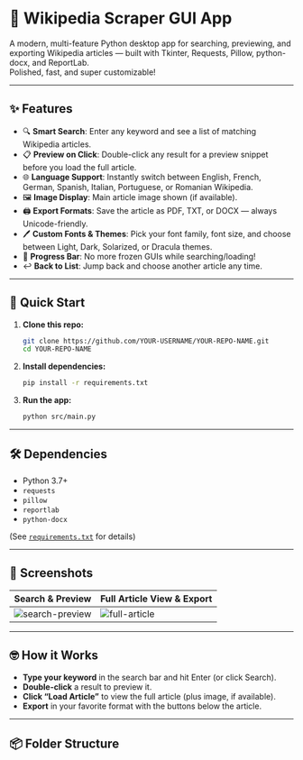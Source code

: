 # 🦾 Wikipedia Scraper GUI App

A modern, multi-feature Python desktop app for searching, previewing, and exporting Wikipedia articles — built with Tkinter, Requests, Pillow, python-docx, and ReportLab.  
Polished, fast, and super customizable!

---

## ✨ Features

- 🔍 **Smart Search**: Enter any keyword and see a list of matching Wikipedia articles.
- 📋 **Preview on Click**: Double-click any result for a preview snippet before you load the full article.
- 🌐 **Language Support**: Instantly switch between English, French, German, Spanish, Italian, Portuguese, or Romanian Wikipedia.
- 🖼️ **Image Display**: Main article image shown (if available).
- 🖨️ **Export Formats**: Save the article as PDF, TXT, or DOCX — always Unicode-friendly.
- 🖊️ **Custom Fonts & Themes**: Pick your font family, font size, and choose between Light, Dark, Solarized, or Dracula themes.
- 🚦 **Progress Bar**: No more frozen GUIs while searching/loading!
- ↩️ **Back to List**: Jump back and choose another article any time.

---

## 🚀 Quick Start

1. **Clone this repo:**
    ```bash
    git clone https://github.com/YOUR-USERNAME/YOUR-REPO-NAME.git
    cd YOUR-REPO-NAME
    ```

2. **Install dependencies:**
    ```bash
    pip install -r requirements.txt
    ```

3. **Run the app:**
    ```bash
    python src/main.py
    ```

---

## 🛠️ Dependencies

- Python 3.7+
- `requests`
- `pillow`
- `reportlab`
- `python-docx`

(See [`requirements.txt`](./requirements.txt) for details)

---

## 📸 **Screenshots**

| Search & Preview                      | Full Article View & Export |
| ------------------------------------- | --------------------------|
| ![search-preview](screenshots/search.png) | ![full-article](screenshots/full.png) |

---

## 🤓 **How it Works**

- **Type your keyword** in the search bar and hit Enter (or click Search).
- **Double-click** a result to preview it.
- **Click “Load Article”** to view the full article (plus image, if available).
- **Export** in your favorite format with the buttons below the article.

---

## 📦 Folder Structure

